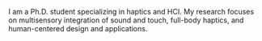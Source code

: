 I am a Ph.D. student specializing in haptics and HCI. My research focuses on multisensory integration of sound and touch, full-body haptics, and human-centered design and applications.
